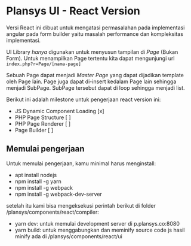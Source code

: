 # Plansys UI - React Version #

Versi React ini dibuat untuk mengatasi permasalahan pada implementasi angular
pada form builder yaitu masalah performance dan kompleksitas implementasi.

UI Library *hanya* digunakan untuk menyusun tampilan di *Page* (Bukan 
Form). Untuk menampilkan Page tertentu kita dapat mengunjungi url 
`index.php?r=Page/[nama-page]`

Sebuah Page dapat menjadi *Master Page* yang dapat dijadikan template 
oleh Page lain. Page juga dapat di-insert kedalam Page lain sehingga menjadi 
SubPage. SubPage tersebut dapat di loop sehingga menjadi list.

Berikut ini adalah milestone untuk pengerjaan react version ini:

- JS Dynamic Component Loading                    [x] 
- PHP Page Structure                              [ ]
- PHP Page Renderer                               [ ]
- Page Builder                                    [ ]

## Memulai pengerjaan ##

Untuk memulai pengerjaan, kamu minimal harus menginstall:

- apt install nodejs
- npm install -g yarn
- npm install -g webpack
- npm install -g webpack-dev-server

setelah itu kami bisa mengeksekusi perintah berikut
di folder /plansys/components/react/compiler:

- yarn dev: untuk memulai development server di p.plansys.co:8080
- yarn build: untuk menggabungkan dan meminify source code js 
              hasil minify ada di /plansys/components/react/ui